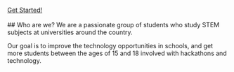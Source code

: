 <br>
<div style="margin-top: 16px">
    <a id="button" href="./get-started/">Get Started!</a>
</div>
<br>
## Who are we?
We are a passionate group of students who study STEM subjects at universities around the country.

Our goal is to improve the technology opportunities in schools, and get more students between the ages of 15 and 18 involved with hackathons and technology.
